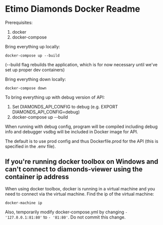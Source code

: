 # Etimo Diamonds Docker Readme

Prerequisites:
1. docker
2. docker-compose

Bring everything up locally:

    docker-compose up --build
(--build flag rebuilds the application, which is for now necessary until we've set up proper dev containers)

Bring everything down locally:

    docker-compose down

To bring everything up with debug version of API:

1. Set DIAMONDS_API_CONFIG to debug (e.g. EXPORT DIAMONDS_API_CONFIG=debug)
2. docker-compose up --build

When running with debug config, program will be compiled including debug info and debugger vsdbg will be included in Docker image for API.

The default is to use prod config and thus Dockerfile.prod for the API (this is specified in the .env file).

## If you're running docker toolbox on Windows and can't connect to diamonds-viewer using the container ip address
When using docker toolbox, docker is running in a virtual machine and you need to connect via the virtual machine. Find the ip of the virtual machine:

    docker-machine ip
    
Also, temporarily modify docker-compose.yml by changing `- '127.0.0.1:81:80'` to `- '81:80'`. Do not commit this change.
